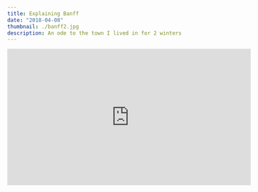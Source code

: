 ```yaml
---
title: Explaining Banff
date: "2018-04-08"
thumbnail: ./banff2.jpg
description: An ode to the town I lived in for 2 winters
---
```


<iframe width="560" height="315" src="https://www.youtube.com/embed/J0Tc41M4NTc" frameborder="0" allow="accelerometer; autoplay; encrypted-media; gyroscope; picture-in-picture" allowfullscreen></iframe>